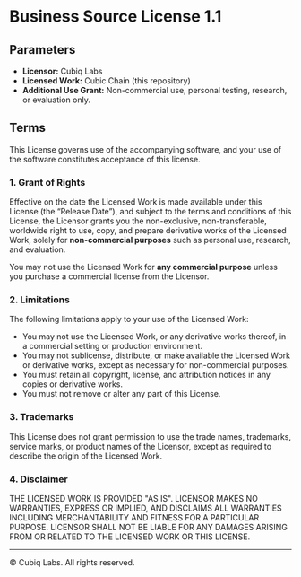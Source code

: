 # Business Source License 1.1

## Parameters

- **Licensor:** Cubiq Labs
- **Licensed Work:** Cubic Chain (this repository)
- **Additional Use Grant:** Non-commercial use, personal testing, research, or evaluation only.

## Terms

This License governs use of the accompanying software, and your use of the software constitutes acceptance of this license.

### 1. Grant of Rights

Effective on the date the Licensed Work is made available under this License (the “Release Date”), and subject to the terms and conditions of this License, the Licensor grants you the non-exclusive, non-transferable, worldwide right to use, copy, and prepare derivative works of the Licensed Work, solely for **non-commercial purposes** such as personal use, research, and evaluation.

You may not use the Licensed Work for **any commercial purpose** unless you purchase a commercial license from the Licensor.

### 2. Limitations

The following limitations apply to your use of the Licensed Work:

- You may not use the Licensed Work, or any derivative works thereof, in a commercial setting or production environment.
- You may not sublicense, distribute, or make available the Licensed Work or derivative works, except as necessary for non-commercial purposes.
- You must retain all copyright, license, and attribution notices in any copies or derivative works.
- You must not remove or alter any part of this License.

### 3. Trademarks

This License does not grant permission to use the trade names, trademarks, service marks, or product names of the Licensor, except as required to describe the origin of the Licensed Work.

### 4. Disclaimer

THE LICENSED WORK IS PROVIDED "AS IS". LICENSOR MAKES NO WARRANTIES, EXPRESS OR IMPLIED, AND DISCLAIMS ALL WARRANTIES INCLUDING MERCHANTABILITY AND FITNESS FOR A PARTICULAR PURPOSE. LICENSOR SHALL NOT BE LIABLE FOR ANY DAMAGES ARISING FROM OR RELATED TO THE LICENSED WORK OR THIS LICENSE.

---

© Cubiq Labs. All rights reserved.
